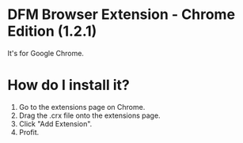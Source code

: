 # DFM Browser Extension - Chrome Edition (1.2.1)
It's for Google Chrome.

# How do I install it?
1. Go to the extensions page on Chrome.
2. Drag the .crx file onto the extensions page.
3. Click "Add Extension".
4. Profit.